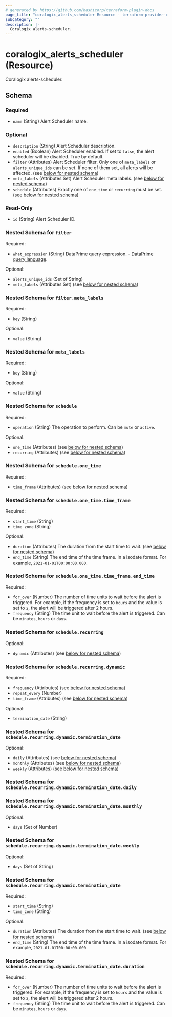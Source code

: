 ```yaml
---
# generated by https://github.com/hashicorp/terraform-plugin-docs
page_title: "coralogix_alerts_scheduler Resource - terraform-provider-coralogix"
subcategory: ""
description: |-
  Coralogix alerts-scheduler.
---
```


# coralogix_alerts_scheduler (Resource)

Coralogix alerts-scheduler.



<!-- schema generated by tfplugindocs -->
## Schema

### Required

- `name` (String) Alert Scheduler name.

### Optional

- `description` (String) Alert Scheduler description.
- `enabled` (Boolean) Alert Scheduler enabled. If set to `false`, the alert scheduler will be disabled. True by default.
- `filter` (Attributes) Alert Scheduler filter. Only one of `meta_labels` or `alerts_unique_ids` can be set. If none of them set, all alerts will be affected. (see [below for nested schema](#nestedatt--filter))
- `meta_labels` (Attributes Set) Alert Scheduler meta labels. (see [below for nested schema](#nestedatt--meta_labels))
- `schedule` (Attributes) Exactly one of `one_time` or `recurring` must be set. (see [below for nested schema](#nestedatt--schedule))

### Read-Only

- `id` (String) Alert Scheduler ID.

<a id="nestedatt--filter"></a>
### Nested Schema for `filter`

Required:

- `what_expression` (String) DataPrime query expression. - [DataPrime query language](https://coralogix.com/docs/dataprime-query-language/).

Optional:

- `alerts_unique_ids` (Set of String)
- `meta_labels` (Attributes Set) (see [below for nested schema](#nestedatt--filter--meta_labels))

<a id="nestedatt--filter--meta_labels"></a>
### Nested Schema for `filter.meta_labels`

Required:

- `key` (String)

Optional:

- `value` (String)



<a id="nestedatt--meta_labels"></a>
### Nested Schema for `meta_labels`

Required:

- `key` (String)

Optional:

- `value` (String)


<a id="nestedatt--schedule"></a>
### Nested Schema for `schedule`

Required:

- `operation` (String) The operation to perform. Can be `mute` or `active`.

Optional:

- `one_time` (Attributes) (see [below for nested schema](#nestedatt--schedule--one_time))
- `recurring` (Attributes) (see [below for nested schema](#nestedatt--schedule--recurring))

<a id="nestedatt--schedule--one_time"></a>
### Nested Schema for `schedule.one_time`

Required:

- `time_frame` (Attributes) (see [below for nested schema](#nestedatt--schedule--one_time--time_frame))

<a id="nestedatt--schedule--one_time--time_frame"></a>
### Nested Schema for `schedule.one_time.time_frame`

Required:

- `start_time` (String)
- `time_zone` (String)

Optional:

- `duration` (Attributes) The duration from the start time to wait. (see [below for nested schema](#nestedatt--schedule--one_time--time_frame--duration))
- `end_time` (String) The end time of the time frame. In a isodate format. For example, `2021-01-01T00:00:00.000`.

<a id="nestedatt--schedule--one_time--time_frame--duration"></a>
### Nested Schema for `schedule.one_time.time_frame.end_time`

Required:

- `for_over` (Number) The number of time units to wait before the alert is triggered. For example, if the frequency is set to `hours` and the value is set to `2`, the alert will be triggered after 2 hours.
- `frequency` (String) The time unit to wait before the alert is triggered. Can be `minutes`, `hours` or `days`.




<a id="nestedatt--schedule--recurring"></a>
### Nested Schema for `schedule.recurring`

Optional:

- `dynamic` (Attributes) (see [below for nested schema](#nestedatt--schedule--recurring--dynamic))

<a id="nestedatt--schedule--recurring--dynamic"></a>
### Nested Schema for `schedule.recurring.dynamic`

Required:

- `frequency` (Attributes) (see [below for nested schema](#nestedatt--schedule--recurring--dynamic--frequency))
- `repeat_every` (Number)
- `time_frame` (Attributes) (see [below for nested schema](#nestedatt--schedule--recurring--dynamic--time_frame))

Optional:

- `termination_date` (String)

<a id="nestedatt--schedule--recurring--dynamic--frequency"></a>
### Nested Schema for `schedule.recurring.dynamic.termination_date`

Optional:

- `daily` (Attributes) (see [below for nested schema](#nestedatt--schedule--recurring--dynamic--termination_date--daily))
- `monthly` (Attributes) (see [below for nested schema](#nestedatt--schedule--recurring--dynamic--termination_date--monthly))
- `weekly` (Attributes) (see [below for nested schema](#nestedatt--schedule--recurring--dynamic--termination_date--weekly))

<a id="nestedatt--schedule--recurring--dynamic--termination_date--daily"></a>
### Nested Schema for `schedule.recurring.dynamic.termination_date.daily`


<a id="nestedatt--schedule--recurring--dynamic--termination_date--monthly"></a>
### Nested Schema for `schedule.recurring.dynamic.termination_date.monthly`

Optional:

- `days` (Set of Number)


<a id="nestedatt--schedule--recurring--dynamic--termination_date--weekly"></a>
### Nested Schema for `schedule.recurring.dynamic.termination_date.weekly`

Optional:

- `days` (Set of String)



<a id="nestedatt--schedule--recurring--dynamic--time_frame"></a>
### Nested Schema for `schedule.recurring.dynamic.termination_date`

Required:

- `start_time` (String)
- `time_zone` (String)

Optional:

- `duration` (Attributes) The duration from the start time to wait. (see [below for nested schema](#nestedatt--schedule--recurring--dynamic--termination_date--duration))
- `end_time` (String) The end time of the time frame. In a isodate format. For example, `2021-01-01T00:00:00.000`.

<a id="nestedatt--schedule--recurring--dynamic--termination_date--duration"></a>
### Nested Schema for `schedule.recurring.dynamic.termination_date.duration`

Required:

- `for_over` (Number) The number of time units to wait before the alert is triggered. For example, if the frequency is set to `hours` and the value is set to `2`, the alert will be triggered after 2 hours.
- `frequency` (String) The time unit to wait before the alert is triggered. Can be `minutes`, `hours` or `days`.
